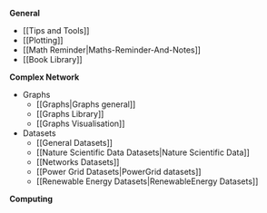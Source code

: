 **General**
* [[Tips and Tools]]
* [[Plotting]]
* [[Math Reminder|Maths-Reminder-And-Notes]]
* [[Book Library]]

**Complex Network**
* Graphs
  * [[Graphs|Graphs general]]
  * [[Graphs Library]]
  * [[Graphs Visualisation]]
* Datasets
  * [[General Datasets]]
  * [[Nature Scientific Data Datasets|Nature Scientific Data]]
  * [[Networks Datasets]]
  * [[Power Grid Datasets|PowerGrid datasets]]
  * [[Renewable Energy Datasets|RenewableEnergy Datasets]]

**Computing**
